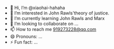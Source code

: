 - 👋 Hi, I’m @xiaohai-hahaha
- 👀 I’m interested in John Rawls'theory of justice.
- 🌱 I’m currently learning John Rawls and Marx
- 💞️ I’m looking to collaborate on ...
- 📫 How to reach me 919273228@qq.com
- 😄 Pronouns: ...
- ⚡ Fun fact: ...

<!---
xiaohai-hahaha/xiaohai-hahaha is a ✨ special ✨ repository because its `README.md` (this file) appears on your GitHub profile.
You can click the Preview link to take a look at your changes.
--->

